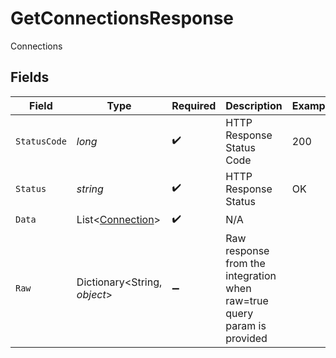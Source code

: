# GetConnectionsResponse

Connections


## Fields

| Field                                                                   | Type                                                                    | Required                                                                | Description                                                             | Example                                                                 |
| ----------------------------------------------------------------------- | ----------------------------------------------------------------------- | ----------------------------------------------------------------------- | ----------------------------------------------------------------------- | ----------------------------------------------------------------------- |
| `StatusCode`                                                            | *long*                                                                  | :heavy_check_mark:                                                      | HTTP Response Status Code                                               | 200                                                                     |
| `Status`                                                                | *string*                                                                | :heavy_check_mark:                                                      | HTTP Response Status                                                    | OK                                                                      |
| `Data`                                                                  | List<[Connection](../../Models/Components/Connection.md)>               | :heavy_check_mark:                                                      | N/A                                                                     |                                                                         |
| `Raw`                                                                   | Dictionary<String, *object*>                                            | :heavy_minus_sign:                                                      | Raw response from the integration when raw=true query param is provided |                                                                         |